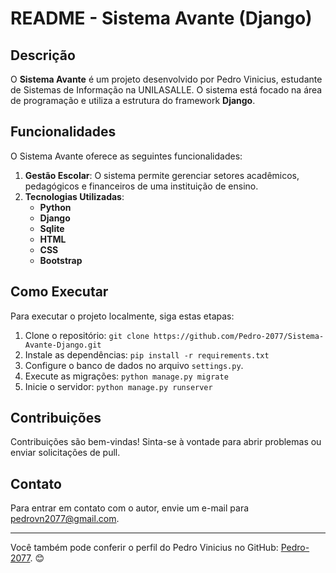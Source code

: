 # README - Sistema Avante (Django)

## Descrição
O **Sistema Avante** é um projeto desenvolvido por Pedro Vinicius, estudante de Sistemas de Informação na UNILASALLE. O sistema está focado na área de programação e utiliza a estrutura do framework **Django**.

## Funcionalidades
O Sistema Avante oferece as seguintes funcionalidades:

1. **Gestão Escolar**: O sistema permite gerenciar setores acadêmicos, pedagógicos e financeiros de uma instituição de ensino.
2. **Tecnologias Utilizadas**:
   - **Python**
   - **Django**
   - **Sqlite**
   - **HTML**
   - **CSS**
   - **Bootstrap**

## Como Executar
Para executar o projeto localmente, siga estas etapas:

1. Clone o repositório: `git clone https://github.com/Pedro-2077/Sistema-Avante-Django.git`
2. Instale as dependências: `pip install -r requirements.txt`
3. Configure o banco de dados no arquivo `settings.py`.
4. Execute as migrações: `python manage.py migrate`
5. Inicie o servidor: `python manage.py runserver`

## Contribuições
Contribuições são bem-vindas! Sinta-se à vontade para abrir problemas ou enviar solicitações de pull.

## Contato
Para entrar em contato com o autor, envie um e-mail para pedrovn2077@gmail.com.

---

Você também pode conferir o perfil do Pedro Vinicius no GitHub: [Pedro-2077](https://github.com/Pedro-2077/). 😊




